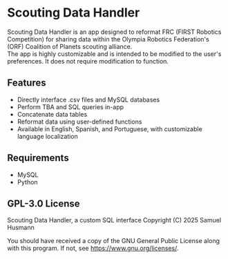 # Scouting Data Handler
Scouting Data Handler is an app designed to reformat FRC (FIRST Robotics Competition) for sharing data within the Olympia Robotics Federation's (ORF) Coalition of Planets scouting alliance. \
The app is highly customizable and is intended to be modified to the user's preferences. It does not require modification to function.

## Features
- Directly interface .csv files and MySQL databases
- Perform TBA and SQL queries in-app
- Concatenate data tables
- Reformat data using user-defined functions
- Available in English, Spanish, and Portuguese, with customizable language localization
## Requirements
- MySQL
- Python
## GPL-3.0 License
Scouting Data Handler, a custom SQL interface
Copyright (C) 2025 Samuel Husmann

You should have received a copy of the GNU General Public License
along with this program. If not, see <https://www.gnu.org/licenses/>.
